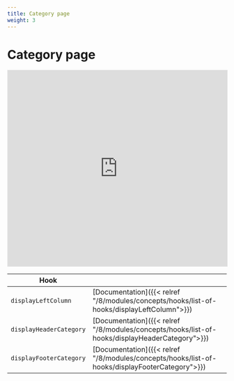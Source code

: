 ```yaml
---
title: Category page
weight: 3
---
```

# Category page

<iframe style="border: 1px solid rgba(0, 0, 0, 0.1);" width="100%" height="450" src="https://www.figma.com/embed?embed_host=share&url=https%3A%2F%2Fwww.figma.com%2Ffile%2FHKGzVBx5p2JaFrFocGe6p0%2FHook-Cartography%3Ftype%3Ddesign%26node-id%3D128%253A15444%26mode%3Ddev" allowfullscreen></iframe>

| Hook |  |
| --- | --- |
| `displayLeftColumn` | [Documentation]({{< relref "/8/modules/concepts/hooks/list-of-hooks/displayLeftColumn">}}) |
| `displayHeaderCategory` | [Documentation]({{< relref "/8/modules/concepts/hooks/list-of-hooks/displayHeaderCategory">}}) |
| `displayFooterCategory` | [Documentation]({{< relref "/8/modules/concepts/hooks/list-of-hooks/displayFooterCategory">}}) |